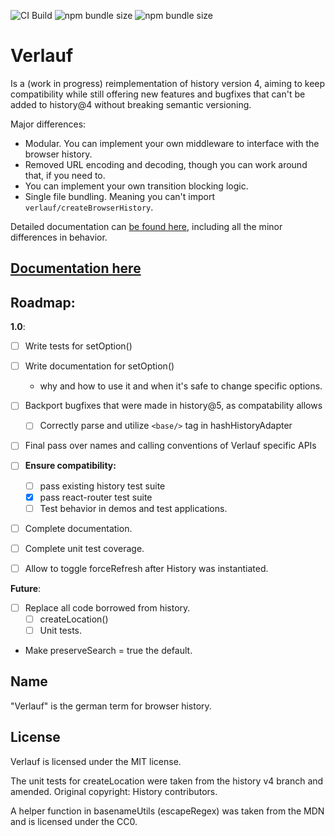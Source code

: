 ![CI Build](https://github.com/StringEpsilon/verlauf/workflows/CI%20Build/badge.svg)
![npm bundle size](https://img.shields.io/bundlephobia/min/verlauf)
![npm bundle size](https://img.shields.io/bundlephobia/minzip/verlauf)

# Verlauf

Is a (work in progress) reimplementation of history version 4, aiming to keep compatibility while still offering new features and bugfixes that can't be added to history@4 without breaking semantic versioning.

Major differences:

* Modular. You can implement your own middleware to interface with the browser history.
* Removed URL encoding and decoding, though you can work around that, if you need to.
* You can implement your own transition blocking logic.
* Single file bundling. Meaning you can't import `verlauf/createBrowserHistory`.

Detailed documentation can [be found here](./docs/differences.md), including all the minor differences in behavior.

## [Documentation here](./docs/index.md)

## Roadmap:

**1.0**:

* [ ] Write tests for setOption()
* [ ] Write documentation for setOption() 
  - why and how to use it and when it's safe to change specific options.

* [ ] Backport bugfixes that were made in history@5, as compatability allows
  * [ ] Correctly parse and utilize `<base/>` tag in hashHistoryAdapter
* [ ] Final pass over names and calling conventions of Verlauf specific APIs
* [ ] **Ensure compatibility:**
    * [ ] pass existing history test suite
    * [x] pass react-router test suite
    * [ ] Test behavior in demos and test applications.
* [ ] Complete documentation.
* [ ] Complete unit test coverage.
* [ ] Allow to toggle forceRefresh after History was instantiated.

**Future**: 

* [ ] Replace all code borrowed from history.
    * [ ] createLocation()
    * [ ] Unit tests.
* Make preserveSearch = true the default.

## Name

"Verlauf" is the german term for browser history.

## License

Verlauf is licensed under the MIT license.

The unit tests for createLocation were taken from the history v4 branch and amended. Original copyright: History contributors.

A helper function in basenameUtils (escapeRegex) was taken from the MDN and is licensed under the CC0.
